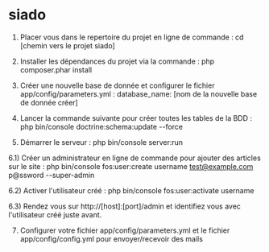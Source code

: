 # siado

1) Placer vous dans le repertoire du projet en ligne de commande : cd [chemin vers le projet siado]

2) Installer les dépendances du projet via la commande :
	php composer.phar install

3) Créer une nouvelle base de donnée et configurer le fichier app/config/parameters.yml : 
	database_name: [nom de la nouvelle base de donnée créer]

4) Lancer la commande suivante pour créer toutes les tables de la BDD :
	php bin/console doctrine:schema:update --force

5) Démarrer le serveur :
	php bin/console server:run

6.1) Créer un administrateur en ligne de commande pour ajouter des articles sur le site : 
	php bin/console fos:user:create username test@example.com p@ssword --super-admin

6.2) Activer l'utilisateur créé :
	php bin/console fos:user:activate username

6.3) Rendez vous sur http://[host]:[port]/admin et identifiez vous avec l'utilisateur créé juste avant.

7) Configurer votre fichier app/config/parameters.yml et le fichier app/config/config.yml pour envoyer/recevoir des mails

